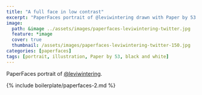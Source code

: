 ```yaml
---
title: "A full face in low contrast"
excerpt: "PaperFaces portrait of @leviwintering drawn with Paper by 53 on an iPad."
image: 
  path: &image ../assets/images/paperfaces-leviwintering-twitter.jpg 
  feature: *image
  cover: true
  thumbnail: /assets/images/paperfaces-leviwintering-twitter-150.jpg
categories: [paperfaces]
tags: [portrait, illustration, Paper by 53, black and white]
---
```


PaperFaces portrait of [@leviwintering](https://twitter.com/leviwintering).

{% include boilerplate/paperfaces-2.md %}

